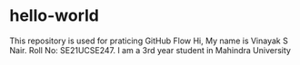 # hello-world
This repository is used for praticing GitHub Flow
Hi, My name is Vinayak S Nair. Roll No: SE21UCSE247. I am a 3rd year student in Mahindra University
